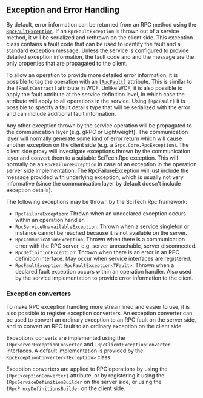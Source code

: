 ## Exception and Error Handling

By default, error information can be returned from an RPC method using the [`RpcFaultException`](xref:SciTech.Rpc.RpcFaultException). If an `RpcFaultException` is thrown out of a service method, it will be serialized and rethrown on the client side. This exception class contains a fault code that can be used to identify the fault and a standard exception message. Unless the service is configured to provide detailed exception information, the fault code and and the message are the only properties that are propagated to the client. 

To allow an operation to provide more detailed error information, it is possible to tag the operation with an [`[RpcFault]`](xref:SciTech.Rpc.RpcFaultAttribute) attribute. This is similar to the `[FaultContract]` attribute in WCF. Unlike WCF, it is also possible to apply the fault attribute at the service definition level, in which case the attribute will apply to all operations in the service. Using `[RpcFault]` it is possible to specify a fault details type that will be serialized with the error and can include additional fault information.

Any other exception thrown by the service operation will be propagated to the communication layer (e.g. gRPC or Lightweight). The communication layer will normally generate some kind of error return which will cause another exception on the client side (e.g. a `Grpc.Core.RpcException`). The client side proxy will investigate exceptions thrown by the communication layer and convert them to a suitable SciTech.Rpc exception. This will normally be an `RpcFailureException` in case of an exception in the operation server side implementation. The RpcFailureException will just include the message provided with underlying exception, which is usually not very informative (since the communication layer by default doesn't include exception details).

The following exceptions may be thrown by the SciTech.Rpc framework:

* `RpcFailureException`: Thrown when an undeclared exception occurs within an  operation handler.
* `RpcServiceUnavailableException`: Thrown when a service singleton or instance cannot be reached because it is not available on the server.
* `RpcCommunicationException`: Thrown when there is a communication error with the RPC server, e.g. server unreachable, server disconnected.
* `RpcDefinitionException`: Thrown when there is an error in an RPC definition interface. May occur when service interfaces are registered.
* `RpcFaultException`, `RpcFaultException<TFault>`: Thrown when a declared fault exception occurs within an operation handler. Also used by the service implementation to provide error information to the client.

### Exception converters

To make RPC exception handling more streamlined and easier to use, it is also possible to register exception converters. An exception converter can be used to convert an ordinary exception to an RPC fault on the server side, and to convert an RPC fault to an ordinary exception on the client side. 

Exceptions converts are implemented using the `IRpcServerExceptionConverter` and `IRpcClientExceptionConverter` interfaces. A default implementation is provided by the `RpcExceptionConverter<TException>` class. 

Exception converters are applied to RPC operations by using the `[RpcExceptionConverter]` attribute, or by registering it using the `IRpcServiceDefinitionBuilder` on the server side, or using the `IRpcProxyDefinitionsBuilder` on the client side.



